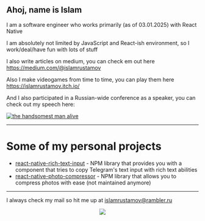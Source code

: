 ## Ahoj, name is Islam

I am a software engineer who works primarily (as of 03.01.2025) with React Native

I am absolutely not limited by JavaScript and React-ish environment, so I work/deal/have fun with lots of stuff

I also write articles on medium, you can check em out here https://medium.com/@islamrustamov

Also I make videogames from time to time, you can play them here https://islamrustamov.itch.io/

And I also participated in a Russian-wide conference as a speaker, you can check out my speech here:

[![the handsomest man alive](https://img.youtube.com/vi/d7WKMnhv_9E/0.jpg)](https://www.youtube.com/watch?v=d7WKMnhv_9E)

***

# Some of my personal projects

* [react-native-rich-text-input](https://www.npmjs.com/package/react-native-rich-text-input) - NPM library that provides you with a component that tries to copy Telegram's text input with rich text abilities
* [react-native-photo-compressor](https://www.npmjs.com/package/react-native-photo-compressor) - NPM library that allows you to compress photos with ease (not maintained anymore)

***

I always check my mail so hit me up at islamrustamov@rambler.ru

<p align="center" width="100%">
    <img src="https://github.com/user-attachments/assets/6e2c6d7a-4bac-473b-b4a0-606caddf8223">
</p>
